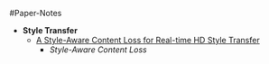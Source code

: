 #Paper-Notes
* **Style Transfer**
    * [A Style-Aware Content Loss for Real-time HD Style Transfer](https://github.com/BaldwinHe/everything/tree/master/Study-Notes/PaperNotes/Notes/Style_Transfer/A_Style-Aware_Content_Loss_for_Real-time_HD_Style_Transfer/README.md)
        * *Style-Aware Content Loss*